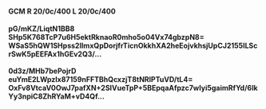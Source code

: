 #### GCM R 20/0c/400 L 20/0c/400
**pG/mKZ/LiqtN1BB8**<br/>**SHp5K768TcP7u6H5ektRknaoR0mho5o04Vx74gbzpN8=**<br/>**WSaS5hQW1SHpss2lImxQpDorjfrTicnOkkhXA2heEojvkhsjUpCJ2155ILScrSwK5pEEFAx1hGEv2Q3/...**<br/><br/>
**0d3z/MHb7bePojrD**<br/>**euYmE2LWpzlx87159nFFTBhQcxzjT8tNRlPTuVD/tL4=**<br/>**OxFv8VtcaV0OwJ7pafXN+2SIVueTpP+5BEpqaAfpzc7wIyi5gaimRfYd/6IkYy3npiC8ZhRYaM+vD4Qf...**